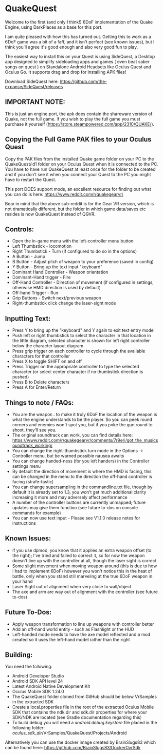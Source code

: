 QuakeQuest
==========

Welcome to the first (and only I think!) 6DoF implementation of the Quake Engine, using DarkPlaces as a base for this port.

I am quite pleased with how this has turned out. Getting this to work as a 6DoF game was a bit of a faff, and it isn't perfect (see known issues), but I think you'll agree it's good enough and also very good fun to play.

The easiest way to install this on your Quest is using SideQuest, a Desktop app designed to simplify sideloading apps and games ( even beat saber songs on quest ) on Standalone Android Headsets like Oculus Quest and Oculus Go. It supports drag and drop for installing APK files!

Download SideQuest here:
https://github.com/the-expanse/SideQuest/releases



IMPORTANT NOTE:
---------------

This is just an engine port, the apk does contain the shareware version of Quake, not the full game. If you wish to play the full game you must purchase it yourself (https://store.steampowered.com/app/2310/QUAKE/).

Copying the Full Game PAK files to your Oculus Quest
----------------------------------------------------
Copy the PAK files from the installed Quake game folder on your PC to the QuakeQuest/id1 folder on your Oculus Quest when it is connected to the PC. You have to have run QuakeQuest at least once for the folder to be created and if you don't see it when you connect your Quest to the PC you might have to restart the Quest.

This port DOES support mods, an excellent resource for finding out what you can do is here: https://www.reddit.com/r/quakegearvr/

Bear in mind that the above sub-reddit is for the Gear VR version, which is not dramatically different, but the folder in which game data/saves etc resides is now QuakeQuest instead of QGVR.


Controls:
---------

* Open the in-game menu with the left-controller menu button
* Left Thumbstick - locomotion
* Right Thumbstick - Turn (if configured to do so in the options)
* A Button - Jump
* B Button - Adjust pitch of weapon to your preference (saved in config)
* Y Button - Bring up the text input "keyboard"
* Dominant Hand Controller - Weapon orientation
* Dominant-Hand trigger - Fire
* Off-Hand Controller - Direction of movement (if configured in settings, otherwise HMD direction is used by default)
* Off-hand Trigger - Run
* Grip Buttons - Switch next/previous weapon
* Right-thumbstick click change the laser-sight mode 

Inputting Text:
---------------

- Press Y to bring up the "keyboard" and Y again to exit text entry mode
- Push left or right thumbstick to select the character in that location in the little diagram, selected character is shown for left right controller below the character layout diagram
- Press grip trigger on each controller to cycle through the available characters for that controller
- Press X to toggle SHIFT on and off
- Press Trigger on the appropriate controller to type the selected character (or select center character if no thumbstick direction is pushed)
- Press B to Delete characters
- Press A for Enter/Return


Things to note / FAQs:
----------------------
* You are the weapon.. to make it truly 6DoF the location of the weapon is what the engine understands to be the player. So you can peek round corners and enemies won't spot you, but if you poke the gun round to shoot, they'll see you.
* The original soundtrack can work, you can find details here: https://www.reddit.com/r/quakegearvr/comments/7r9eri/got_the_musicsoundtrack_working/
* You can change the right-thumbstick turn mode in the Options -> Controller menu, but be warned possible nausea awaits
* You can change handed-ness (for you left handers) in the Controller settings menu
* By default the direction of movement is where the HMD is facing, this can be changed in the menu to the direction the off-hand controller is facing (strafe-tastic)
* You can change supersampling in the commandline.txt file, though by default it is already set to 1.3, you won't get much additional clarity increasing it more and may adversely affect performance
* A number of the controller buttons are currently unmapped; future updates may give them function (see future to-dos on console commands for example)
* You can now use text input - Please see V1.1.0 release notes for instructions

Known Issues:
-------------
* If you use dpmod, you know that it applies an extra weapon offset (to the right); I've tried and failed to correct it, so for now the weapon doesn't line up with the controller at all, though the laser sight is correct
* Some slight movement when moving weapon around (this is due to how I had to implement 6DoF) however you won't notice this in the heat of battle, only when you stand still marveling at the true 6DoF weapon in your hand
* Laser Sight out of alignment when very close to wall/object
* The axe and arm are way out of alignment with the controller (see future to-dos)

Future To-Dos:
--------------
* Apply weapon transformation to line up weapons with controller better
* Add an off-hand world entity - such as Flashlight or the HUD
* Left-handed mode needs to have the axe model reflected and a mod created so it uses the left-hand model rather than the right

Building:
---------

You need the following:

* Android Developer Studio
* Android SDK API level 24
* Latest Android Native Development Kit
* Oculus Mobile SDK 1.24.0
* The QuakeQuest folder cloned from GitHub should be below VrSamples in the extracted SDK
* Create a local.properties file in the root of the extracted Oculus Mobile SDK that contains the ndk.dir and sdk.dir properties for where your SDK/NDK are located (see Gradle documentation regarding this)
* To build debug you will need a _android.debug.keystore_ file placed in the following folder:
_oculus_sdk_dir_/VrSamples/QuakeQuest/Projects/Android

Alternatively you can use the docker image created by BrainSlugs83 which can be found here: https://github.com/BrainSlugs83/DockerOvrSdk

